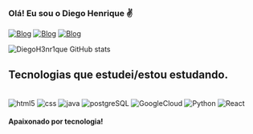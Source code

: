 ### Olá! Eu sou o Diego Henrique ✌️

[![Blog](https://img.shields.io/badge/Instagram-E4405F?style=for-the-badge&logo=instagram&logoColor=white)](https://www.instagram.com/dihenrique05_/)
[![Blog](https://img.shields.io/badge/LinkedIn-0077B5?style=for-the-badge&logo=linkedin&logoColor=white)](https://www.linkedin.com/in/diego-henrique-08a110229/)
[![Blog](https://img.shields.io/badge/Gmail-D14836?style=for-the-badge&logo=gmail&logoColor=white)](mailto:diegohenrique123012@gmail.com)

![DiegoH3nr1que GitHub stats](https://github-readme-stats.vercel.app/api?username=DiegoH3nr1que&show_icons=true&theme=synthwave)

## Tecnologias que estudei/estou estudando.

<div style="display:inline-block"><br/>
   <img align="center" alt="html5" src="https://img.shields.io/badge/HTML5-E34F26?style=for-the-badge&logo=html5&logoColor=white" />
   <img align="center" alt="css" src="https://img.shields.io/badge/CSS3-1572B6?style=for-the-badge&logo=css3&logoColor=white" />
   <img align="center" alt="java" src="https://img.shields.io/badge/Java-ED8B00?style=for-the-badge&logo=openjdk&logoColor=white" />
   <img align="center" alt="postgreSQL" src="https://img.shields.io/badge/PostgreSQL-316192?style=for-the-badge&logo=postgresql&logoColor=white" />
   <img align="center" alt="GoogleCloud" src="https://img.shields.io/badge/Google_Cloud-4285F4?style=for-the-badge&logo=google-cloud&logoColor=white" />
   <img align="center" alt="Python" src="https://img.shields.io/badge/Python-3776AB?style=for-the-badge&logo=python&logoColor=white" />
   <img align="center" alt="React" src="https://img.shields.io/badge/React-20232A?style=for-the-badge&logo=react&logoColor=61DAFB" />
</div>

#### Apaixonado por tecnologia!
